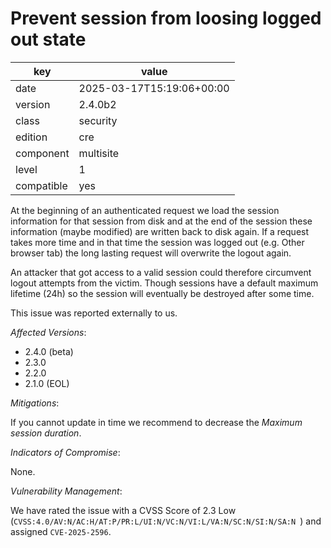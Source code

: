 [//]: # (werk v2)
# Prevent session from loosing logged out state

key        | value
---------- | ---
date       | 2025-03-17T15:19:06+00:00
version    | 2.4.0b2
class      | security
edition    | cre
component  | multisite
level      | 1
compatible | yes

At the beginning of an authenticated request we load the session information for that session from disk and at the end of the session these information (maybe modified) are written back to disk again.
If a request takes more time and in that time the session was logged out (e.g. Other browser tab) the long lasting request will overwrite the logout again.

An attacker that got access to a valid session could therefore circumvent logout attempts from the victim.
Though sessions have a default maximum lifetime (24h) so the session will eventually be destroyed after some time.

This issue was reported externally to us.

*Affected Versions*:

* 2.4.0 (beta)
* 2.3.0
* 2.2.0
* 2.1.0 (EOL)

*Mitigations*:

If you cannot update in time we recommend to decrease the *Maximum session duration*.

*Indicators of Compromise*:

None.

*Vulnerability Management*:

We have rated the issue with a CVSS Score of 2.3 Low (`CVSS:4.0/AV:N/AC:H/AT:P/PR:L/UI:N/VC:N/VI:L/VA:N/SC:N/SI:N/SA:N `) and assigned `CVE-2025-2596`.
